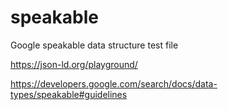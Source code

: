 # speakable
Google speakable data structure test file

https://json-ld.org/playground/

https://developers.google.com/search/docs/data-types/speakable#guidelines

